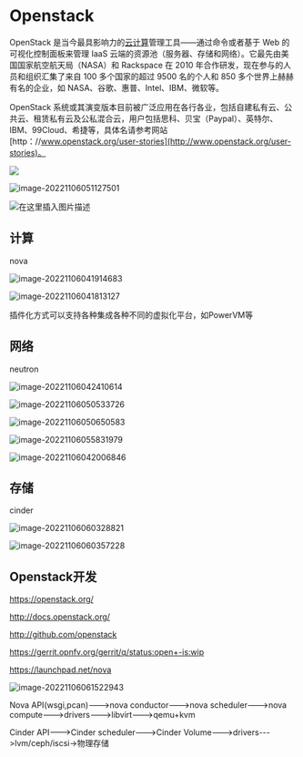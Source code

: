 # Openstack

OpenStack 是当今最具影响力的[云计算](http://c.biancheng.net/cloud_computing/)管理工具——通过命令或者基于 Web 的可视化控制面板来管理 IaaS 云端的资源池（服务器、存储和网络）。它最先由美国国家航空航天局（NASA）和 Rackspace 在 2010 年合作研发，现在参与的人员和组织汇集了来自 100 多个国家的超过 9500 名的个人和 850 多个世界上赫赫有名的企业，如 NASA、谷歌、惠普、Intel、IBM、微软等。

OpenStack 系统或其演变版本目前被广泛应用在各行各业，包括自建私有云、公共云、租赁私有云及公私混合云，用户包括思科、贝宝（Paypal）、英特尔、IBM、99Cloud、希捷等，具体名请参考网站 [http：//www.openstack.org/user-stories](http://www.openstack.org/user-stories)。

![](images/Openstack/image-20221106035316980.png)

![image-20221106051127501](images/Openstack/image-20221106051127501.png)

![在这里插入图片描述](https://img-blog.csdnimg.cn/20201209154708613.png?x-oss-process=image/watermark,type_ZmFuZ3poZW5naGVpdGk,shadow_10,text_aHR0cHM6Ly9ibG9nLmNzZG4ubmV0L3FxXzQxNzg2Mjg1,size_16,color_FFFFFF,t_70)

## 计算

nova

![image-20221106041914683](images/Openstack/image-20221106041914683.png)

![image-20221106041813127](images/Openstack/image-20221106041813127.png)

插件化方式可以支持各种集成各种不同的虚拟化平台，如PowerVM等

## 网络

neutron

![image-20221106042410614](images/Openstack/image-20221106042410614.png)

![image-20221106050533726](images/Openstack/image-20221106050533726.png)



![image-20221106050650583](images/Openstack/image-20221106050650583.png)

![image-20221106055831979](images/Openstack/image-20221106055831979.png)

![image-20221106042006846](images/Openstack/image-20221106042006846.png)

## 存储

cinder

![image-20221106060328821](images/Openstack/image-20221106060328821.png)

![image-20221106060357228](images/Openstack/image-20221106060357228.png)

## Openstack开发

https://openstack.org/

http://docs.openstack.org/

http://github.com/openstack

https://gerrit.opnfv.org/gerrit/q/status:open+-is:wip

https://launchpad.net/nova

![image-20221106061522943](images/Openstack/image-20221106061522943.png)

Nova API(wsgi,pcan)--->nova conductor--->nova scheduler--->nova compute--->drivers--->libvirt--->qemu+kvm

Cinder API--->Cinder scheduler--->Cinder Volume--->drivers--->lvm/ceph/iscsi->物理存储



